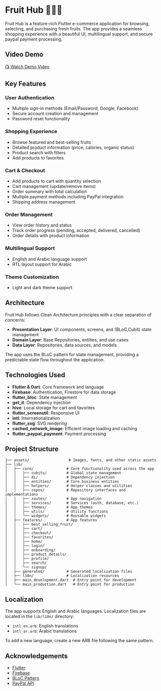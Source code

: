 # Fruit Hub 🍎🍌🍓

Fruit Hub is a feature-rich Flutter e-commerce application for browsing, selecting, and purchasing fresh fruits. The app provides a seamless shopping experience with a beautiful UI, multilingual support, and secure paypal payment processing.


## Video Demo

[📺 Watch Demo Video](https://drive.google.com/file/d/1G5zaSL5q4pYRK6vubBUVlgw4khouEEiv/view?usp=drive_link)

## Key Features

### User Authentication
- Multiple sign-in methods (Email/Password, Google, Facebook)
- Secure account creation and management
- Password reset functionality

### Shopping Experience
- Browse featured and best-selling fruits
- Detailed product information (price, calories, organic status)
- Product search with filters
- Add products to favorites

### Cart & Checkout
- Add products to cart with quantity selection
- Cart management (update/remove items)
- Order summary with total calculation
- Multiple payment methods including PayPal integration
- Shipping address management

### Order Management
- View order history and status
- Track order progress (pending, accepted, delivered, cancelled)
- Order details with product information

### Multilingual Support
- English and Arabic language support
- RTL layout support for Arabic

### Theme Customization
- Light and dark theme support

## Architecture

Fruit Hub follows Clean Architecture principles with a clear separation of concerns:

- **Presentation Layer**: UI components, screens, and (BLoC,Cubit) state management
- **Domain Layer**: Base Repositories, entities, and use cases
- **Data Layer**: Repositories, data sources, and models

The app uses the BLoC pattern for state management, providing a predictable state flow throughout the application.

## Technologies Used

- **Flutter & Dart**: Core framework and language
- **Firebase**: Authentication, Firestore for data storage
- **flutter_bloc**: State management
- **get_it**: Dependency injection
- **hive**: Local storage for cart and favorites
- **flutter_screenutil**: Responsive UI
- **intl**: Internationalization
- **flutter_svg**: SVG rendering
- **cached_network_image**: Efficient image loading and caching
- **flutter_paypal_payment**: Payment processing

## Project Structure

```
├── assets/                  # Images, fonts, and other static assets
├── lib/
│   ├── core/               # Core functionality used across the app
│   │   ├── cubits/         # Global state management
│   │   ├── di/             # Dependency injection
│   │   ├── entities/       # Core business entities
│   │   ├── helpers/        # Helper classes and utilities
│   │   ├── repos/          # Repository interfaces and implementations
│   │   ├── routes/         # App navigation
│   │   ├── services/       # Services (auth, database, etc.)
│   │   ├── themes/         # App themes
│   │   ├── utils/          # Utility functions
│   │   └── widgets/        # Reusable widgets
│   ├── features/           # App features
│   │   ├── best_selling_fruit/
│   │   ├── cart/
│   │   ├── checkout/
│   │   ├── favorites/
│   │   ├── home/
│   │   ├── login/
│   │   ├── onboarding/
│   │   ├── product_details/
│   │   ├── profile/
│   │   ├── search/
│   │   └── signup/
│   ├── generated/          # Generated localization files
│   ├── l10n/               # Localization resources
│   ├── main_development.dart  # Entry point for development
│   └── main_production.dart   # Entry point for production
```

## Localization

The app supports English and Arabic languages. Localization files are located in the `lib/l10n/` directory:

- `intl_en.arb`: English translations
- `intl_ar.arb`: Arabic translations

To add a new language, create a new ARB file following the same pattern.


## Acknowledgements

- [Flutter](https://flutter.dev/)
- [Firebase](https://firebase.google.com/)
- [BLoC Pattern](https://bloclibrary.dev/)
- [PayPal API](https://developer.paypal.com/)
